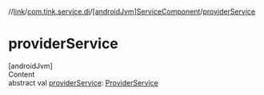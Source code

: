 //[link](../../index.md)/[com.tink.service.di](../index.md)/[[androidJvm]ServiceComponent](index.md)/[providerService](provider-service.md)



# providerService  
[androidJvm]  
Content  
abstract val [providerService](provider-service.md): [ProviderService](../../com.tink.service.provider/[android-jvm]-provider-service/index.md)  



